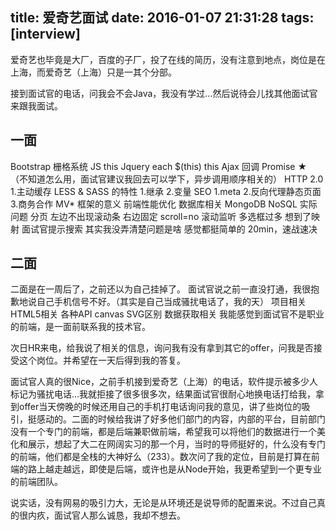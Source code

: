 title: 爱奇艺面试
date: 2016-01-07 21:31:28
tags: [interview]
---
爱奇艺也毕竟是大厂，百度的子厂，投了在线的简历，没有注意到地点，岗位是在上海，而爱奇艺（上海）只是一其个分部。
<!-- more -->
接到面试官的电话，问我会不会Java，我没有学过…然后说待会儿找其他面试官来跟我面试。

## 一面
Bootstrap 栅格系统
JS this
Jquery  each $(this) this
Ajax 回调
Promise ★ （不知道怎么用，面试官建议我回去可以学下，异步调用顺序相关的）
HTTP 2.0  1.主动缓存
LESS & SASS  的特性 1.继承 2.变量
SEO  1.meta 2.反向代理静态页面 3.商务合作
MV* 框架的意义
前端性能优化
数据库相关 MongoDB NoSQL 
实际问题
分页 左边不出现滚动条 右边固定  scroll=no 滚动监听
多选框过多    想到了映射   面试官提示搜索  其实我没弄清楚问题是啥
感觉都挺简单的
20min，速战速决

## 二面
二面是在一周后了，之前还以为自己挂掉了。
面试官说之前一直没打通，我很抱歉地说自己手机信号不好。（其实是自己当成骚扰电话了，我的天）
项目相关
HTML5相关 各种API  canvas SVG区别
数据获取相关
我能感觉到面试官不是职业的前端，是一面前联系我的技术官。

次日HR来电，给我说了相关的信息，询问我有没有拿到其它的offer，问我是否接受这个岗位。并希望在一天后得到我的答复。

面试官人真的很Nice，之前手机接到爱奇艺（上海）的电话，软件提示被多少人标记为骚扰电话…我就拒接了很多很多次，结果面试官很耐心地换电话打给我，拿到offer当天傍晚的时候还用自己的手机打电话询问我的意见，讲了些岗位的吸引，挺感动的。二面的时候给我讲了好多他们部门的内容，内部的平台，目前部门没有一个专门的前端，都是后端兼职做前端，希望我可以将他们的数据进行一个美化和展示，想起了大二在网阔实习的那一个月，当时的导师挺好的，什么没有专门的前端，他们都是全栈的大神好么（233）。数次问了我的定位，目前是打算在前端的路上越走越远，即使是后端，或许也是从Node开始，我更希望到一个更专业的前端团队。

说实话，没有网易的吸引力大，无论是从环境还是说导师的配置来说。不过自己真的很内疚，面试官人那么诚恳，我却不想去。